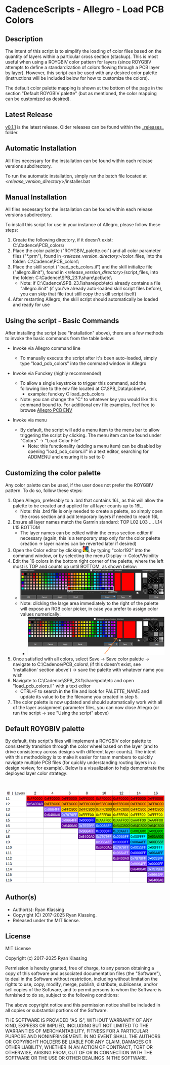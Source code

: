 # CadenceScripts - Allegro - Load PCB Colors

## Description
The intent of this script is to simplify the loading of color files based on the quantity of layers within a particular cross section (stackup).  This is most useful when using a ROYGBIV color pattern for layers (since ROYGBIV attempts to define a standardization of colors flowing through a PCB layer by layer).  However, this script can be used with any desired color palette (instructions will be included below for how to customize the colors).

The default color palette mapping is shown at the bottom of the page in the section "Default ROYGBIV palette" (but as mentioned, the color mapping can be customized as desired).

## Latest Release
[v0.1.1](_releases_/v0.1.1/) is the latest release.  Older releases can be found within the [\_releases\_](_releases_) folder.

## Automatic Installation
All files necessary for the installation can be found within each release versions subdirectory.

To run the automatic installation, simply run the batch file located at <_release_version_directory_>/installer.bat

## Manual Installation
All files necessary for the installation can be found within each release versions subdirectory.

To install this script for use in your instance of Allegro, please follow these steps:

1) Create the following directory, if it doesn't exist: C:\Cadence\PCB_colors\
2) Place the color palette ("ROYGBIV_palette.col") and all color parameter files ("*.prm"), found in <_release_version_directory_>/color_files, into the folder: C:\Cadence\PCB_colors\
3) Place the skill script ("load_pcb_colors.il") and the skill initialize file ("allegro.ilinit"), found in <_release_version_directory_>/script_files, into the folder: C:\Cadence\SPB_23.1\share\pcb\etc\
    - Note: if C:\Cadence\SPB_23.1\share\pcb\etc\ already contains a file "allegro.ilinit" (if you've already auto-loaded skill script files before), you can skip that file (but still copy the skill script itself)
4) After restarting Allegro, the skill script should automatically be loaded and ready for use

## Using the script - Basic Commands
After installing the script (see "Installation" above), there are a few methods to invoke the basic commands from the table below:

- Invoke via Allegro command line
    - To manually execute the script after it's been auto-loaded, simply type "load_pcb_colors" into the command window in Allegro

- Invoke via Funckey (highly recommended)
    - To allow a single keystroke to trigger this command, add the following line to the env file located at C:\SPB_Data\pcbenv\
        - example: funckey C load_pcb_colors
    - Note: you can change the "C" to whatever key you would like this command bound to.  For additional env file examples, feel free to browse [Allegro PCB ENV](https://confluence.garmin.com/display/AOEMHW/Allegro+PCB+ENV)

- Invoke via menu
    - By default, the script will add a menu item to the menu bar to allow triggering the script by clicking.  The menu item can be found under "Colors" → "Load Color File"
        - Note: this functionality (adding a menu item) can be disabled by opening "load_pcb_colors.il" in a text editor, searching for ADDMENU and ensuring it is set to 0

## Customizing the color palette
Any color palette can be used, if the user does not prefer the ROYGBIV pattern.  To do so, follow these steps:

1) Open Allegro, preferably to a .brd that contains 16L, as this will allow the palette to be created and applied for all layer counts up to 16L.
    - Note: this .brd file is only needed to create a palette, so simply open the cross section and add temporary layers if needed to reach 16L
2) Ensure all layer names match the Garmin standard: TOP L02 L03 .... L14 L15 BOTTOM
    - The layer names can be edited within the cross section editor if necessary (again, this is a temporary step only for the color palette creation → layer names can be reverted later if desired)
3) Open the Color editor by clicking ![color_picker.png](supporting_images/color_picker.png), by typing "color192" into the command window, or by selecting the menu Display → Color/Visibility
4) Edit the 16 colors in the bottom right corner of the palette, where the left most is TOP and counts up until BOTTOM, as shown below:
    - ![](supporting_images/color_palette_1.png)
    - Note: clicking the large area immediately to the right of the palette will expose an RGB color picker, in case you prefer to assign color values numerically:
        - ![](supporting_images/color_palette_2.png)
5) Once satisfied with all colors, select Save → Save color palette → navigate to C:\Cadence\PCB_colors\ (if this doesn't exist, see 'installation' section above') → save the palette with whatever name you wish
6) Navigate to C:\Cadence\SPB_23.1\share\pcb\etc and open "load_pcb_colors.il" with a text editor
    - CTRL+F to search in the file and look for PALETTE_NAME and update its value to be the filename you created in step 5.
7) The color palette is now updated and should automatically work with all of the layer assignment parameter files, you can now close Allegro (or run the script → see "Using the script" above)

## Default ROYGBIV palette
By default, this script's files will implement a ROYGBIV color palette to consistently transition through the color wheel based on the layer (and to drive consistency across designs with different layer counts).  The intent with this methodology is to make it easier for team members to quickly navigate multiple PCB files (for quickly understanding routing layers in a design review, for example).  Below is a visualization to help demonstrate the deployed layer color strategy:

<br>

![](supporting_images/roygbiv_palette.png)

## Author(s)
- Author(s): Ryan Klassing
- Copyright (C) 2017-2025 Ryan Klassing.
- Released under the MIT license.

## License

MIT License

Copyright (c) 2017-2025 Ryan Klassing

Permission is hereby granted, free of charge, to any person obtaining a copy
of this software and associated documentation files (the "Software"), to deal
in the Software without restriction, including without limitation the rights
to use, copy, modify, merge, publish, distribute, sublicense, and/or sell
copies of the Software, and to permit persons to whom the Software is
furnished to do so, subject to the following conditions:

The above copyright notice and this permission notice shall be included in all
copies or substantial portions of the Software.

THE SOFTWARE IS PROVIDED "AS IS", WITHOUT WARRANTY OF ANY KIND, EXPRESS OR
IMPLIED, INCLUDING BUT NOT LIMITED TO THE WARRANTIES OF MERCHANTABILITY,
FITNESS FOR A PARTICULAR PURPOSE AND NONINFRINGEMENT. IN NO EVENT SHALL THE
AUTHORS OR COPYRIGHT HOLDERS BE LIABLE FOR ANY CLAIM, DAMAGES OR OTHER
LIABILITY, WHETHER IN AN ACTION OF CONTRACT, TORT OR OTHERWISE, ARISING FROM,
OUT OF OR IN CONNECTION WITH THE SOFTWARE OR THE USE OR OTHER DEALINGS IN THE
SOFTWARE.
